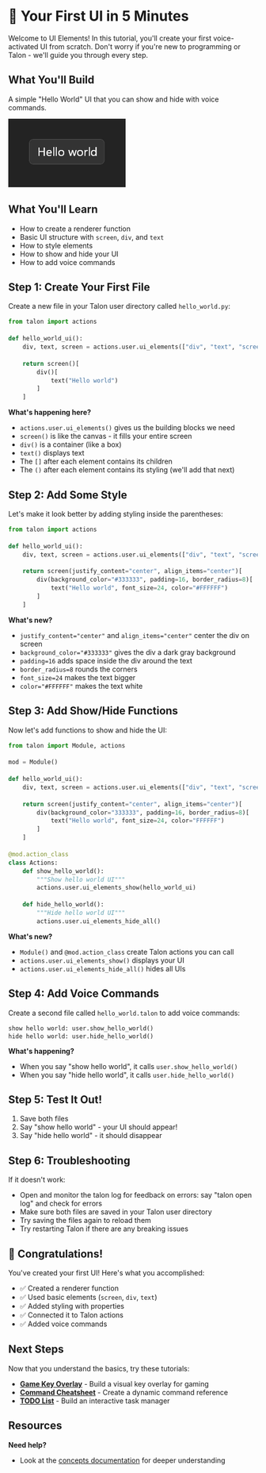 # 🚀 Your First UI in 5 Minutes

Welcome to UI Elements! In this tutorial, you'll create your first voice-activated UI from scratch. Don't worry if you're new to programming or Talon - we'll guide you through every step.

## What You'll Build

A simple "Hello World" UI that you can show and hide with voice commands.

![Hello World Preview](../../examples/hello_world_preview.png)

## What You'll Learn

- How to create a renderer function
- Basic UI structure with `screen`, `div`, and `text`
- How to style elements
- How to show and hide your UI
- How to add voice commands

## Step 1: Create Your First File

Create a new file in your Talon user directory called `hello_world.py`:

```python
from talon import actions

def hello_world_ui():
    div, text, screen = actions.user.ui_elements(["div", "text", "screen"])

    return screen()[
        div()[
            text("Hello world")
        ]
    ]
```

**What's happening here?**

- `actions.user.ui_elements()` gives us the building blocks we need
- `screen()` is like the canvas - it fills your entire screen
- `div()` is a container (like a box)
- `text()` displays text
- The `[]` after each element contains its children
- The `()` after each element contains its styling (we'll add that next)

## Step 2: Add Some Style

Let's make it look better by adding styling inside the parentheses:

```python
from talon import actions

def hello_world_ui():
    div, text, screen = actions.user.ui_elements(["div", "text", "screen"])

    return screen(justify_content="center", align_items="center")[
        div(background_color="#333333", padding=16, border_radius=8)[
            text("Hello world", font_size=24, color="#FFFFFF")
        ]
    ]
```

**What's new?**

- `justify_content="center"` and `align_items="center"` center the div on screen
- `background_color="#333333"` gives the div a dark gray background
- `padding=16` adds space inside the div around the text
- `border_radius=8` rounds the corners
- `font_size=24` makes the text bigger
- `color="#FFFFFF"` makes the text white

## Step 3: Add Show/Hide Functions

Now let's add functions to show and hide the UI:

```python
from talon import Module, actions

mod = Module()

def hello_world_ui():
    div, text, screen = actions.user.ui_elements(["div", "text", "screen"])

    return screen(justify_content="center", align_items="center")[
        div(background_color="333333", padding=16, border_radius=8)[
            text("Hello world", font_size=24, color="FFFFFF")
        ]
    ]

@mod.action_class
class Actions:
    def show_hello_world():
        """Show hello world UI"""
        actions.user.ui_elements_show(hello_world_ui)

    def hide_hello_world():
        """Hide hello world UI"""
        actions.user.ui_elements_hide_all()
```

**What's new?**

- `Module()` and `@mod.action_class` create Talon actions you can call
- `actions.user.ui_elements_show()` displays your UI
- `actions.user.ui_elements_hide_all()` hides all UIs

## Step 4: Add Voice Commands

Create a second file called `hello_world.talon` to add voice commands:

```talon
show hello world: user.show_hello_world()
hide hello world: user.hide_hello_world()
```

**What's happening?**

- When you say "show hello world", it calls `user.show_hello_world()`
- When you say "hide hello world", it calls `user.hide_hello_world()`

## Step 5: Test It Out!

1. Save both files
2. Say "show hello world" - your UI should appear!
3. Say "hide hello world" - it should disappear

## Step 6: Troubleshooting
If it doesn't work:
- Open and monitor the talon log for feedback on errors: say "talon open log" and check for errors
- Make sure both files are saved in your Talon user directory
- Try saving the files again to reload them
- Try restarting Talon if there are any breaking issues

## 🎉 Congratulations!

You've created your first UI! Here's what you accomplished:

- ✅ Created a renderer function
- ✅ Used basic elements (`screen`, `div`, `text`)
- ✅ Added styling with properties
- ✅ Connected it to Talon actions
- ✅ Added voice commands

## Next Steps

Now that you understand the basics, try these tutorials:

- **[Game Key Overlay](game_key_overlay.md)** - Build a visual key overlay for gaming
- **[Command Cheatsheet](cheatsheet.md)** - Create a dynamic command reference
- **[TODO List](todo_list.md)** - Build an interactive task manager

## Resources
**Need help?**
- Look at the [concepts documentation](../concepts/) for deeper understanding
